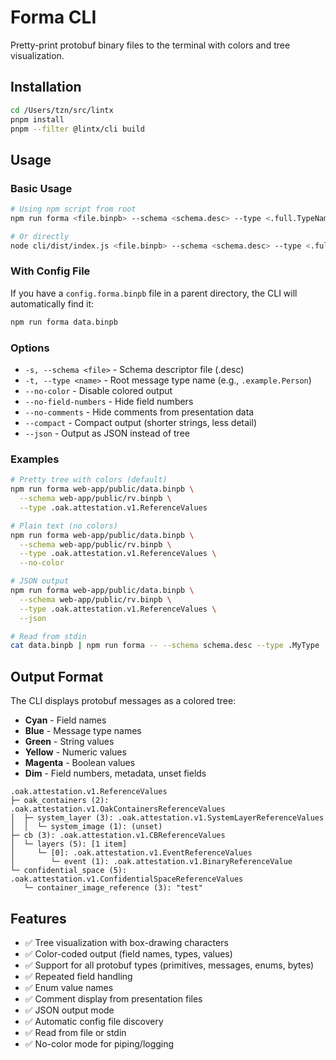 # Forma CLI

Pretty-print protobuf binary files to the terminal with colors and tree visualization.

## Installation

```bash
cd /Users/tzn/src/lintx
pnpm install
pnpm --filter @lintx/cli build
```

## Usage

### Basic Usage

```bash
# Using npm script from root
npm run forma <file.binpb> --schema <schema.desc> --type <.full.TypeName>

# Or directly
node cli/dist/index.js <file.binpb> --schema <schema.desc> --type <.full.TypeName>
```

### With Config File

If you have a `config.forma.binpb` file in a parent directory, the CLI will automatically find it:

```bash
npm run forma data.binpb
```

### Options

- `-s, --schema <file>` - Schema descriptor file (.desc)
- `-t, --type <name>` - Root message type name (e.g., `.example.Person`)
- `--no-color` - Disable colored output
- `--no-field-numbers` - Hide field numbers
- `--no-comments` - Hide comments from presentation data
- `--compact` - Compact output (shorter strings, less detail)
- `--json` - Output as JSON instead of tree

### Examples

```bash
# Pretty tree with colors (default)
npm run forma web-app/public/data.binpb \
  --schema web-app/public/rv.binpb \
  --type .oak.attestation.v1.ReferenceValues

# Plain text (no colors)
npm run forma web-app/public/data.binpb \
  --schema web-app/public/rv.binpb \
  --type .oak.attestation.v1.ReferenceValues \
  --no-color

# JSON output
npm run forma web-app/public/data.binpb \
  --schema web-app/public/rv.binpb \
  --type .oak.attestation.v1.ReferenceValues \
  --json

# Read from stdin
cat data.binpb | npm run forma -- --schema schema.desc --type .MyType
```

## Output Format

The CLI displays protobuf messages as a colored tree:

- **Cyan** - Field names
- **Blue** - Message type names
- **Green** - String values
- **Yellow** - Numeric values
- **Magenta** - Boolean values
- **Dim** - Field numbers, metadata, unset fields

```
.oak.attestation.v1.ReferenceValues
├─ oak_containers (2): .oak.attestation.v1.OakContainersReferenceValues
│  ├─ system_layer (3): .oak.attestation.v1.SystemLayerReferenceValues
│  │  └─ system_image (1): (unset)
├─ cb (3): .oak.attestation.v1.CBReferenceValues
│  └─ layers (5): [1 item]
│     └─ [0]: .oak.attestation.v1.EventReferenceValues
│        └─ event (1): .oak.attestation.v1.BinaryReferenceValue
└─ confidential_space (5): .oak.attestation.v1.ConfidentialSpaceReferenceValues
   └─ container_image_reference (3): "test"
```

## Features

- ✅ Tree visualization with box-drawing characters
- ✅ Color-coded output (field names, types, values)
- ✅ Support for all protobuf types (primitives, messages, enums, bytes)
- ✅ Repeated field handling
- ✅ Enum value names
- ✅ Comment display from presentation files
- ✅ JSON output mode
- ✅ Automatic config file discovery
- ✅ Read from file or stdin
- ✅ No-color mode for piping/logging
